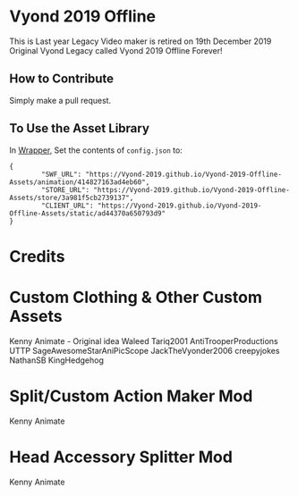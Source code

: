 # Vyond 2019 Offline
This is Last year Legacy Video maker is retired on 19th December 2019 Original Vyond Legacy called
Vyond 2019 Offline Forever!
## How to Contribute
Simply make a pull request.

## To Use the Asset Library
In [Wrapper](https://github.com/josephcrosmanplays532/Vyond-2019-Offline), Set the contents of `config.json` to:
```
{
        "SWF_URL": "https://Vyond-2019.github.io/Vyond-2019-Offline-Assets/animation/414827163ad4eb60",
        "STORE_URL": "https://Vyond-2019.github.io/Vyond-2019-Offline-Assets/store/3a981f5cb2739137",
        "CLIENT_URL": "https://Vyond-2019.github.io/Vyond-2019-Offline-Assets/static/ad44370a650793d9"
}
```

# Credits

# Custom Clothing & Other Custom Assets 
Kenny Animate - Original idea
Waleed Tariq2001
AntiTrooperProductions UTTP
SageAwesomeStarAniPicScope
JackTheVyonder2006
creepyjokes
NathanSB
KingHedgehog


# Split/Custom Action Maker Mod 
Kenny Animate

# Head Accessory Splitter Mod 
Kenny Animate
